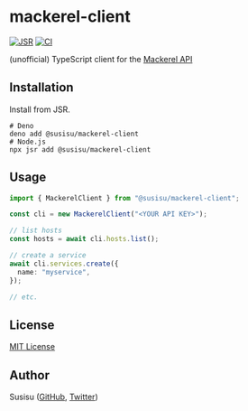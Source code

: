 # mackerel-client

[![JSR](https://jsr.io/badges/@susisu/mackerel-client)](https://jsr.io/@susisu/mackerel-client)
[![CI](https://github.com/susisu/mackerel-client/actions/workflows/ci.yml/badge.svg)](https://github.com/susisu/mackerel-client/actions/workflows/ci.yml)

(unofficial) TypeScript client for the [Mackerel API](https://mackerel.io/api-docs/)

## Installation

Install from JSR.

```console
# Deno
deno add @susisu/mackerel-client
# Node.js
npx jsr add @susisu/mackerel-client
```

## Usage

```ts
import { MackerelClient } from "@susisu/mackerel-client";

const cli = new MackerelClient("<YOUR API KEY>");

// list hosts
const hosts = await cli.hosts.list();

// create a service
await cli.services.create({
  name: "myservice",
});

// etc.
```

## License

[MIT License](http://opensource.org/licenses/mit-license.php)

## Author

Susisu ([GitHub](https://github.com/susisu), [Twitter](https://twitter.com/susisu2413))
